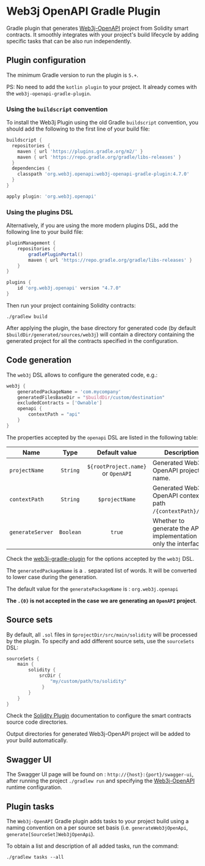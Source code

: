 Web3j OpenAPI Gradle Plugin
============================

Gradle plugin that generates [Web3j-OpenAPI](https://github.com/web3j/web3j-openapi) 
project from Solidity smart contracts.
It smoothly integrates with your project's build lifecycle by adding specific tasks that can be also
run independently.

## Plugin configuration

The minimum Gradle version to run the plugin is `5.+`.

PS: No need to add the `kotlin plugin` to your project. It already comes with the `web3j-openapi-gradle-plugin`.

### Using the `buildscript` convention

To install the Web3j Plugin using the old Gradle `buildscript` convention, you should add 
the following to the first line of your build file:

```groovy
buildscript {
  repositories {
    maven { url 'https://plugins.gradle.org/m2/' }
    maven { url 'https://repo.gradle.org/gradle/libs-releases' }
  }
  dependencies {
    classpath 'org.web3j.openapi:web3j-openapi-gradle-plugin:4.7.0'
  }
}

apply plugin: 'org.web3j.openapi'
```

### Using the plugins DSL

Alternatively, if you are using the more modern plugins DSL, add the following line to your 
build file:

```groovy
pluginManagement {
    repositories {
        gradlePluginPortal()
        maven { url 'https://repo.gradle.org/gradle/libs-releases' }
    }
}

plugins {
    id 'org.web3j.openapi' version "4.7.0"
}
```

Then run your project containing Solidity contracts:

```
./gradlew build
```

After applying the plugin, the base directory for generated code (by default 
`$buildDir/generated/sources/web3j`) will contain a directory containing the generated
project for all the contracts specified in the configuration.

## Code generation

The `web3j` DSL allows to configure the generated code, e.g.:

```groovy
web3j {
    generatedPackageName = 'com.mycompany'
    generatedFilesBaseDir = "$buildDir/custom/destination"
    excludedContracts = ['Ownable']
    openapi {
        contextPath = "api"
    }
}
```

The properties accepted by the `openapi` DSL are listed in the following table: 

|  Name                   | Type       | Default value                       | Description |
|-------------------------|:----------:|:-----------------------------------:|-------------|
| `projectName`           | `String`   | `${rootProject.name}` or `OpenAPI`  | Generated Web3j-OpenAPI project name. |
| `contextPath`           | `String`   | `$projectName`                      | Generated Web3j-OpenAPI context path `/{contextPath}/...`. |
| `generateServer`        | `Boolean`  | `true`                              | Whether to generate the API implementation or only the interfaces |

Check the [web3j-gradle-plugin](https://github.com/web3j/web3j-gradle-plugin#code-generation) 
for the options accepted by the `web3j` DSL.

The `generatedPackageName` is a `.` separated list of words. It will be converted to lower case during the generation.

The default value for the `generatePackageName` is : `org.web3j.openapi`

**The `.{0}` is not accepted in the case we are generating an `OpenAPI` project**.

## Source sets

By default, all `.sol` files in `$projectDir/src/main/solidity` will be processed by the plugin.
To specify and add different source sets, use the `sourceSets` DSL:

```groovy
sourceSets {
    main {
        solidity {
            srcDir { 
                "my/custom/path/to/solidity" 
             }
        }
    }
}
```

Check the [Solidity Plugin](https://github.com/web3j/solidity-gradle-plugin)
documentation to configure the smart contracts source code directories.

Output directories for generated Web3j-OpenAPI project
will be added to your build automatically.

## Swagger UI

The Swagger UI page will be found on : `http://{host}:{port}/swagger-ui`, after running the project `./gradlew run` and specifying the [Web3j-OpenAPI](https://github.com/web3j/web3j-openapi) runtime configuration.

## Plugin tasks

The `Web3j-OpenAPI` Gradle plugin adds tasks to your project build using 
a naming convention on a per source set basis
(i.e. `generateWeb3jOpenApi`, `generate[SourceSet]Web3jOpenApi`).

To obtain a list and description of all added tasks, run the command:

```
./gradlew tasks --all
```

[web3j]: https://web3j.io/

